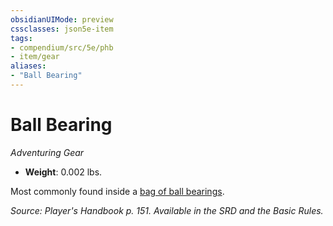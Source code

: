 ```yaml
---
obsidianUIMode: preview
cssclasses: json5e-item
tags:
- compendium/src/5e/phb
- item/gear
aliases: 
- "Ball Bearing"
---
```

# Ball Bearing
*Adventuring Gear*  

- **Weight**: 0.002 lbs.

Most commonly found inside a [bag of ball bearings](z_compendium/items/ball-bearings-bag-of-1000.md).

*Source: Player's Handbook p. 151. Available in the SRD and the Basic Rules.*